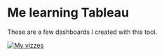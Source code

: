 # Me learning Tableau
These are a few dashboards I created with this tool.

[![My vizzes](https://img.shields.io/badge/Tableau-E97627?style=for-the-badge&logo=Tableau&logoColor=white)](https://public.tableau.com/app/profile/haituan/vizzes)
